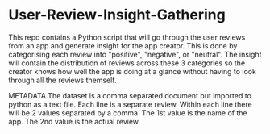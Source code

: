 # User-Review-Insight-Gathering
This repo contains a Python script that will go through the user reviews from an app and generate insight for the app creator. This is done by categorising each review into "positive", "negative", or "neutral". The insight will contain the distribution of reviews across these 3 categories so the creator knows how well the app is doing at a glance without having to look through all the reviews themself.

METADATA
The dataset is a comma separated document but imported to python as a text file.
Each line is a separate review.
    Within each line there will be 2 values separated by a comma.
    The 1st value is the name of the app.
    The 2nd value is the actual review.
